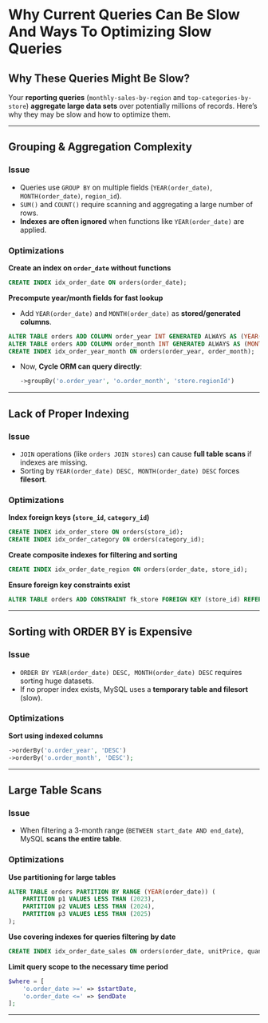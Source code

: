 # Why Current Queries Can Be Slow And Ways To Optimizing Slow Queries

## Why These Queries Might Be Slow?
Your **reporting queries** (`monthly-sales-by-region` and `top-categories-by-store`) **aggregate large data sets** over potentially millions of records. Here’s why they may be slow and how to optimize them.

---

## **Grouping & Aggregation Complexity**
### **Issue**
- Queries use `GROUP BY` on multiple fields (`YEAR(order_date)`, `MONTH(order_date)`, `region_id`).
- `SUM()` and `COUNT()` require scanning and aggregating a large number of rows.
- **Indexes are often ignored** when functions like `YEAR(order_date)` are applied.

### **Optimizations**
**Create an index on `order_date` without functions**
```sql
CREATE INDEX idx_order_date ON orders(order_date);
```
**Precompute year/month fields for fast lookup**
- Add `YEAR(order_date)` and `MONTH(order_date)` as **stored/generated columns**.
```sql
ALTER TABLE orders ADD COLUMN order_year INT GENERATED ALWAYS AS (YEAR(order_date)) STORED;
ALTER TABLE orders ADD COLUMN order_month INT GENERATED ALWAYS AS (MONTH(order_date)) STORED;
CREATE INDEX idx_order_year_month ON orders(order_year, order_month);
```
- Now, **Cycle ORM can query directly**:
  ```php
  ->groupBy('o.order_year', 'o.order_month', 'store.regionId')
  ```

---

## **Lack of Proper Indexing**
### **Issue**
- `JOIN` operations (like `orders JOIN stores`) can cause **full table scans** if indexes are missing.
- Sorting by `YEAR(order_date) DESC, MONTH(order_date) DESC` forces **filesort**.

### **Optimizations**
**Index foreign keys (`store_id`, `category_id`)**  
```sql
CREATE INDEX idx_order_store ON orders(store_id);
CREATE INDEX idx_order_category ON orders(category_id);
```
**Create composite indexes for filtering and sorting**  
```sql
CREATE INDEX idx_order_date_region ON orders(order_date, store_id);
```
**Ensure foreign key constraints exist**
```sql
ALTER TABLE orders ADD CONSTRAINT fk_store FOREIGN KEY (store_id) REFERENCES stores(id);
```

---

## **Sorting with ORDER BY is Expensive**
### **Issue**
- `ORDER BY YEAR(order_date) DESC, MONTH(order_date) DESC` requires sorting huge datasets.
- If no proper index exists, MySQL uses a **temporary table and filesort** (slow).

### **Optimizations**
**Sort using indexed columns**
```php
->orderBy('o.order_year', 'DESC')
->orderBy('o.order_month', 'DESC');
```

---

## **Large Table Scans**
### **Issue**
- When filtering a 3-month range (`BETWEEN start_date AND end_date`), MySQL **scans the entire table**.

### **Optimizations**
**Use partitioning for large tables**  
```sql
ALTER TABLE orders PARTITION BY RANGE (YEAR(order_date)) (
    PARTITION p1 VALUES LESS THAN (2023),
    PARTITION p2 VALUES LESS THAN (2024),
    PARTITION p3 VALUES LESS THAN (2025)
);
```
**Use covering indexes for queries filtering by date**
```sql
CREATE INDEX idx_order_date_sales ON orders(order_date, unitPrice, quantity);
```
**Limit query scope to the necessary time period**
```php
$where = [
    'o.order_date >=' => $startDate,
    'o.order_date <=' => $endDate
];
```

---